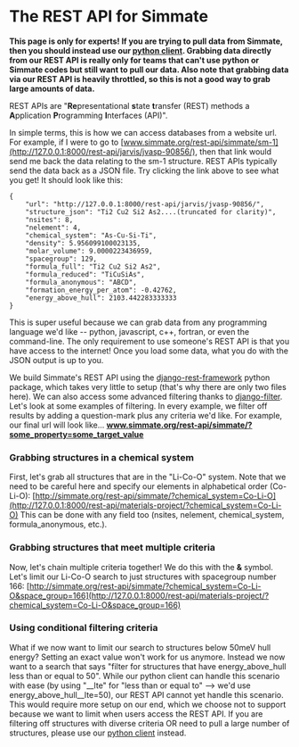
# The REST API for Simmate

**This page is only for experts! If you are trying to pull data from Simmate, then you should instead  use our [python client](). Grabbing data directly from our REST API is really only for teams that can't use python or Simmate codes but still want to pull our data. Also note that grabbing data via our REST API is heavily throttled, so this is not a good way to grab large amounts of data.**


REST APIs are "**Re**presentational **s**tate **t**ransfer (REST) methods a **A**pplication **P**rogramming **I**nterfaces (API)".


In simple terms, this is how we can access databases from a website url. For example, if I were to go to [www.simmate.org/rest-api/simmate/sm-1](http://127.0.0.1:8000/rest-api/jarvis/jvasp-90856/), then that link would send me back the data relating to the sm-1 structure. REST APIs typically send the data back as a JSON file. Try clicking the link above to see what you get! It should look like this:
```
{
    "url": "http://127.0.0.1:8000/rest-api/jarvis/jvasp-90856/",
    "structure_json": "Ti2 Cu2 Si2 As2....(truncated for clarity)",
    "nsites": 8,
    "nelement": 4,
    "chemical_system": "As-Cu-Si-Ti",
    "density": 5.956099100023135,
    "molar_volume": 9.0000223436959,
    "spacegroup": 129,
    "formula_full": "Ti2 Cu2 Si2 As2",
    "formula_reduced": "TiCuSiAs",
    "formula_anonymous": "ABCD",
    "formation_energy_per_atom": -0.42762,
    "energy_above_hull": 2103.442283333333
}
```


This is super useful because we can grab data from any programming language we'd like -- python, javascript, c++, fortran, or even the command-line. The only requirement to use someone's REST API is that you have access to the internet! Once you load some data,
what you do with the JSON output is up to you.

We build Simmate's REST API using the [django-rest-framework](https://www.django-rest-framework.org/) python package, which takes very little to setup (that's why there are only two files here). We can also access some advanced filtering thanks to [django-filter](https://django-filter.readthedocs.io/en/stable/). Let's look at some examples of filtering. In every example, we filter off results by adding a question-mark plus any criteria we'd like. For example, our final url will look like...
**www.simmate.org/rest-api/simmate/?some_property=some_target_value**


### Grabbing structures in a chemical system
First, let's grab all structures that are in the "Li-Co-O" system. Note that we need
to be careful here and specify our elements in alphabetical order (Co-Li-O): [http://simmate.org/rest-api/simmate/?chemical_system=Co-Li-O](http://127.0.0.1:8000/rest-api/materials-project/?chemical_system=Co-Li-O)
This can be done with any field too (nsites, nelement, chemical_system, formula_anonymous, etc.).

### Grabbing structures that meet multiple criteria
Now, let's chain multiple criteria together! We do this with the **&** symbol. Let's limit our Li-Co-O search to just structures with spacegroup number 166: [http://simmate.org/rest-api/simmate/?chemical_system=Co-Li-O&space_group=166](http://127.0.0.1:8000/rest-api/materials-project/?chemical_system=Co-Li-O&space_group=166)

### Using conditional filtering criteria
What if we now want to limit our search to structures below 50meV hull energy? Setting an exact value won't work for us anymore. Instead we now want to a search that says "filter for structures that have energy_above_hull less than or equal to 50". While our python client can handle this scenario with ease (by using "__lte" for "less than or equal to" --> we'd use energy_above_hull__lte=50), our REST API cannot yet handle this scenario. This would require more setup on our end, which we choose not to support because we want to limit when users access the REST API. If you are filtering off structures with diverse criteria OR need to pull a large number of structures, please use our [python client]() instead.

